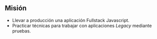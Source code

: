 ## Misión

* Llevar a producción una aplicación Fullstack Javascript.
* Practicar técnicas para trabajar con aplicaciones *Legacy* mediante pruebas.
